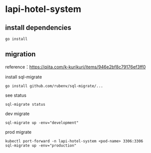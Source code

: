 # lapi-hotel-system
## install dependencies
```
go install
```
## migration
reference：https://qiita.com/k-kurikuri/items/946e2bf8c79176ef3ff0

install sql-migrate
```
go install github.com/rubenv/sql-migrate/...
```

see status
```
sql-migrate status
```

dev migrate
```
sql-migrate up -env="development"
```

prod migrate
```
kubectl port-forward -n lapi-hotel-system <pod-name> 3306:3306
sql-migrate up -env="production"
```